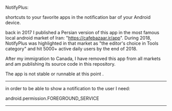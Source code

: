 NotifyPlus:

shortcuts to your favorite apps in the notification bar of your Android device.

back in 2017 I published a Persian version of this app in the most famous local android market of Iran: "https://cafebazaar.ir/app". 
During 2018, NotifyPlus was highlighted in that market as "the editor's choice in Tools category" and hit 5000+ active daily users by the end of 2018. 

After my immigration to Canada, I have removed this app from all markets and am publishing its source code in this repository.

The app is not stable or runnable at this point .

***********
in order to be able to show a notification to the user I need:

android.permission.FOREGROUND_SERVICE
***********
